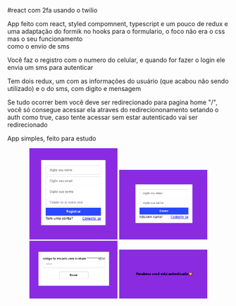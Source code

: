#react com 2fa usando o twilio

App feito com react, styled compomnent, typescript e um pouco de redux e uma adaptação do formik no hooks para o formulario, o foco não era o css mas o seu funcionamento</br>
como o envio de sms</br>

Você faz o registro com o numero do celular, e quando for fazer o login ele envia um sms para autenticar

Tem dois redux, um com as informações do usuário (que acabou não sendo utilizado) e o do sms, com digito e mensagem</br>

Se tudo ocorrer bem você deve ser redirecionado para pagina home "/", você só consegue acessar ela atraves do redireciononamento setando o auth como true, caso tente acessar sem estar autenticado vai ser redirecionado

App simples, feito para estudo

<p align="center" width="700">
  <img src="registro.png"  width="200"/> 
  <img src="login.png"  width="200"/> 
  <img src="sms.png"  width="200"/> 
  <img src="auth.png"  width="200"/> 
</p>
 
